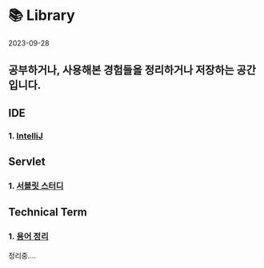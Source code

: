 # 📚 Library

2023-09-28

## 공부하거나, 사용해본 경험들을 정리하거나 저장하는 공간입니다.

## IDE

### 1. [IntelliJ](https://github.com/hiio420official/library/blob/main/IDE/IntelliJ/README.md)

## Servlet

### 1. [서블릿 스터디](https://github.com/hiio420official/library/blob/main/Servlet/README.md)

## Technical Term

### 1. [용어 정리](https://github.com/hiio420official/library/blob/main/TechnicalTerm/README.md)

정리중....
